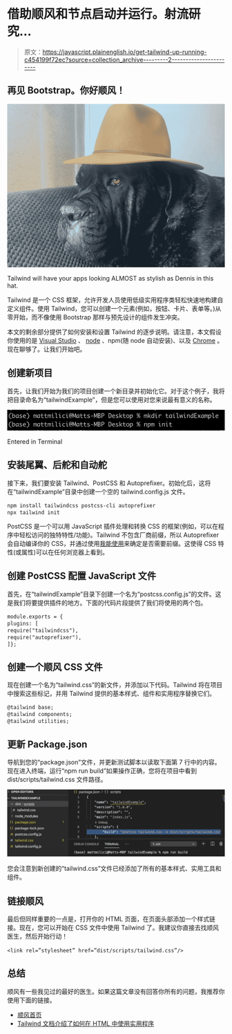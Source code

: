 # 借助顺风和节点启动并运行。射流研究…

> 原文：<https://javascript.plainenglish.io/get-tailwind-up-running-c454199f72ec?source=collection_archive---------2----------------------->

## 再见 Bootstrap。你好顺风！

![](img/37aaaa40996f9685c8499f6c053c30eb.png)

Tailwind will have your apps looking ALMOST as stylish as Dennis in this hat.

Tailwind 是一个 CSS 框架，允许开发人员使用低级实用程序类轻松快速地构建自定义组件。使用 Tailwind，您可以创建一个元素(例如，按钮、卡片、表单等。)从零开始，而不像使用 Bootstrap 那样与预先设计的组件发生冲突。

本文的剩余部分提供了如何安装和设置 Tailwind 的逐步说明。请注意，本文假设你使用的是 [Visual Studio](https://visualstudio.microsoft.com/downloads/) 、 [node](https://nodejs.org/en/download/) 、npm(随 node 自动安装)、以及 [Chrome](https://www.google.com/chrome/?brand=CHBD&gclid=Cj0KCQjwp4j6BRCRARIsAGq4yMFNySCZtV_71VnJGlnfeDE2NxNzglMWaO2NpdtVz_lkltZMasi1bR0aAvThEALw_wcB&gclsrc=aw.ds) 。现在聊够了。让我们开始吧。

## **创建新项目**

首先，让我们开始为我们的项目创建一个新目录并初始化它。对于这个例子，我将把目录命名为“tailwindExample”，但是您可以使用对您来说最有意义的名称。

![](img/ff00ef6f7b92fe66d521d226b6842304.png)

Entered in Terminal

## **安装尾翼、后舵和自动舵**

接下来，我们要安装 Tailwind、PostCSS 和 Autoprefixer。初始化后，这将在“tailwindExample”目录中创建一个空的 tailwind.config.js 文件。

```
npm install tailwindcss postcss-cli autoprefixer
npx tailwind init
```

PostCSS 是一个可以用 JavaScript 插件处理和转换 CSS 的框架(例如，可以在程序中轻松访问的独特特性/功能)。Tailwind 不包含厂商前缀，所以 Autoprefixer 会自动编译你的 CSS，并通过使用[我能使用](https://caniuse.com/)来确定是否需要前缀。这使得 CSS 特性(或属性)可以在任何浏览器上看到。

## **创建 PostCSS 配置 JavaScript 文件**

首先，在“tailwindExample”目录下创建一个名为“postcss.config.js”的文件。这是我们将要提供插件的地方。下面的代码片段提供了我们将使用的两个包。

```
module.exports = {
plugins: [
require("tailwindcss"),
require("autoprefixer"),
]};
```

## **创建一个顺风 CSS 文件**

现在创建一个名为“tailwind.css”的新文件，并添加以下代码。Tailwind 将在项目中搜索这些标记，并用 Tailwind 提供的基本样式、组件和实用程序替换它们。

```
@tailwind base;
@tailwind components;
@tailwind utilities;
```

## **更新 Package.json**

导航到您的“package.json”文件，并更新测试脚本以读取下面第 7 行中的内容。现在进入终端，运行“npm run build”如果操作正确，您将在项目中看到 dist/scripts/tailwind.css 文件路径。

![](img/6d7af1e48f1803534c2043ba4304835b.png)

您会注意到新创建的“tailwind.css”文件已经添加了所有的基本样式、实用工具和组件。

## **链接顺风**

最后但同样重要的一点是，打开你的 HTML 页面，在页面头部添加一个样式链接。现在，您可以开始在 CSS 文件中使用 Tailwind 了。我建议你直接去找顺风医生，然后开始行动！

`<link rel=”stylesheet” href=”dist/scripts/tailwind.css”/>`

## **总结**

顺风有一些我见过的最好的医生。如果这篇文章没有回答你所有的问题，我推荐你使用下面的链接。

*   [顺风首页](https://tailwindcss.com/)
*   [Tailwind 文档介绍了如何在 HTML 中使用实用程序](https://tailwindcss.com/docs/installation)